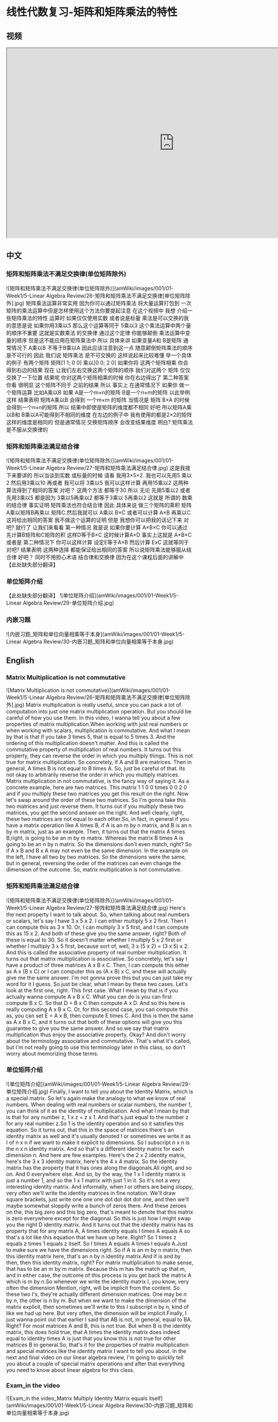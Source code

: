 # 线性代数复习-矩阵和矩阵乘法的特性
## 视频
<iframe height=510 width=900 src="https://d18ky98rnyall9.cloudfront.net/03.5-V2-LinearAlgebraReview%28Optional%29-MatrixMultiplicationProperties.c0b73ed0b22b11e4960bf70a8782e569/full/540p/index.webm?Expires=1497916800&Signature=PF8WiridVIpAC~32nu649epD2~2xETbjVHEKVvIXHR320n8oj-vDZc~i9-BhB6wLFkFlfhDHFKm3EJnlL6XkfRAdM1~t52~1VGLKEz6ud0Sz~Gl1l4WEugUkehoajWs3LO4vs~wFmhEZYRiwroWxsUx8en8azySw56yoYHGw-N4_&Key-Pair-Id=APKAJLTNE6QMUY6HBC5A"></iframe>

## 中文
### 矩阵和矩阵乘法不满足交换律(单位矩阵除外)
![矩阵和矩阵乘法不满足交换律(单位矩阵除外)](amWiki/images/001/01-Week1/5-Linear Algebra Review/26-矩阵和矩阵乘法不满足交换律[单位矩阵除外].jpg)
矩阵乘法运算非常实用 因为你可以通过矩阵乘法 将大量运算打包到 一次矩阵的乘法运算中但是怎样使用这个方法你要提起注意 在这个视频中 我想 介绍一些矩阵乘法的特性 运算时 如果仅仅使用实数 或者说是标量 乘法是可以交换的我的意思是说 如果你用3乘以5 那么这个运算等同于 5乘以3 这个乘法运算中两个量的顺序不重要 这就是实数乘法 的交换律 通过这个定律 你能够颠倒 乘法运算中变量的顺序 但是这不能应用在矩阵乘法中 所以 具体来讲 如果变量A和 B是矩阵 通常情况下 A乘以B 不等于B乘以A 因此应该注意到这一点 随意颠倒矩阵乘法的顺序是不可行的 因此 我们说 矩阵乘法 是不可交换的 这样说起来比较难懂 举一个具体的例子 有两个矩阵 矩阵[1 1; 0 0] 乘以[0 0; 2 0] 如果你将 这两个矩阵相乘 你会得到右边的结果 现在 让我们左右交换这两个矩阵的顺序 我们对这两个 矩阵 仅仅交换了一下位置 结果呢 你对这两个矩阵相乘的时候 你在右边得出了 第二种答案 你看 很明显 这个矩阵不同于 之前的结果 所以 事实上 在通常情况下 如果你 做一个矩阵运算 比如A乘以B 如果 A是一个m×n的矩阵 B是一个n×m的矩阵 以此举例 这样 结果表明 矩阵A乘以B 会得到 一个m×m 的矩阵 当情况是 矩阵 B×A 的时候会得到一个n×n的矩阵 所以 结果中即使是矩阵的维度都不相同 好吧 所以矩阵A乘以B和 B乘以A可能得到不相同的维度 在左边的例子中 我有使用的都是2×2的矩阵 这样的维度是相同的 但是通常情况 交换矩阵顺序 会改变结果维度 明白? 矩阵乘法是不服从交换律的
### 矩阵和矩阵乘法满足结合律
![矩阵和矩阵乘法不满足交换律(单位矩阵除外)](amWiki/images/001/01-Week1/5-Linear Algebra Review/27-矩阵和矩阵乘法满足结合律.jpg)
这是我接下来要讲的 所以当谈到实数 或标量的时候 请看 我用3×5×2. 我也可以先用5 乘以2 然后用3乘以10 再或者 我可以将 3乘以5 我可以这样计算 再用15乘以2 这两种算法得到了相同的答案 对吧？ 这两个方法 都等于30 所以 无论 先用5乘以2 或者 先用3乘以5 都是因为 3乘以5再乘以2 都等于3乘以 5再乘以2 这就是 所谓的 数乘的结合律 事实证明 矩阵乘法也符合结合律 因此 具体来说 做三个矩阵的乘积 矩阵A乘以矩阵B再乘以 矩阵C.然后我就可以 A乘以 B×C 或者可以计算 A×B 再乘以C 这将给出相同的答案 我不做这个运算的证明 但是 我想你可以把我的话记下来 对吧? 就行了 让我们来看看 第一种情况 我是说 如果你要计算 A×B×C 你可以通过 先计算B矩阵和C矩阵的积 这样D等于B×C 这时候计算A×D 事实上这就是 A×B×C 或者是 第二种情况下 你可以这样计算 设定E等于A×B 然后计算 ExC 这就等同于 对吧? 结果表明 这两种选择 都能保证给出相同的答案 所以说矩阵乘法能够服从结合律 好吧？ 同时不用担心术语 结合律和交换律 因为在这个课程后面的讲解中
【此处缺失部分翻译】
### 单位矩阵介绍
【此处缺失部分翻译】
![单位矩阵介绍](amWiki/images/001/01-Week1/5-Linear Algebra Review/29-单位矩阵介绍.jpg)
### 内嵌习题
![内嵌习题_矩阵和单位向量相乘等于本身](amWiki/images/001/01-Week1/5-Linear Algebra Review/30-内嵌习题_矩阵和单位向量相乘等于本身.jpg)
## English
### Matrix Multiplication is not commutative
![Matrix Multiplication is not commutative)](amWiki/images/001/01-Week1/5-Linear Algebra Review/26-矩阵和矩阵乘法不满足交换律[单位矩阵除外].jpg)
Matrix multiplication is really useful, since you can pack a lot of computation into just one matrix multiplication operation. But you should be careful of how you use them. In this video, I wanna tell you about a few properties of matrix multiplication.When working with just real numbers or when working with scalars, multiplication is commutative. And what I mean by that is that if you take 3 times 5, that is equal to 5 times 3. And the ordering of this multiplication doesn't matter. And this is called the commutative property of multiplication of real numbers. It turns out this property, they can reverse the order in which you multiply things. This is not true for matrix multiplication. So concretely, if A and B are matrices. Then in general, A times B is not equal to B times A. So, just be careful of that. Its not okay to arbitrarily reverse the order in which you multiply matrices. Matrix multiplication in not commutative, is the fancy way of saying it. As a concrete example, here are two matrices. This matrix 1 1 0 0 times 0 0 2 0 and if you multiply these two matrices you get this result on the right. Now let's swap around the order of these two matrices. So I'm gonna take this two matrices and just reverse them. It turns out if you multiply these two matrices, you get the second answer on the right. And well clearly, right, these two matrices are not equal to each other.So, in fact, in general if you have a matrix operation like A times B, if A is an m by n matrix, and B is an n by m matrix, just as an example. Then, it turns out that the matrix A times B,right, is going to be an m by m matrix. Whereas the matrix B times A is going to be an n by n matrix. So the dimensions don't even match, right? So if A x B and B x A may not even be the same dimension. In the example on the left, I have all two by two matrices. So the dimensions were the same, but in general, reversing the order of the matrices can even change the dimension of the outcome. So, matrix multiplication is not commutative.
### 矩阵和矩阵乘法满足结合律
![矩阵和矩阵乘法不满足交换律(单位矩阵除外)](amWiki/images/001/01-Week1/5-Linear Algebra Review/27-矩阵和矩阵乘法满足结合律.jpg)
Here's the next property I want to talk about. So, when talking about real numbers or scalars, let's say I have 3 x 5 x 2. I can either multiply 5 x 2 first. Then I can compute this as 3 x 10. Or, I can multiply 3 x 5 first, and I can compute this as 15 x 2. And both of these give you the same answer, right? Both of these is equal to 30. So it doesn't matter whether I multiply 5 x 2 first or whether I multiply 3 x 5 first, because sort of, well, 3 x (5 x 2) = (3 x 5) x 2. And this is called the associative property of real number multiplication. It turns out that matrix multiplication is associative. So concretely, let's say I have a product of three matrices A x B x C. Then, I can compute this either as A x (B x C) or I can computer this as (A x B) x C, and these will actually give me the same answer. I'm not gonna prove this but you can just take my word for it I guess. So just be clear, what I mean by these two cases. Let's look at the first one, right. This first case. What I mean by that is if you actually wanna compute A x B x C. What you can do is you can first compute B x C. So that D = B x C then compute A x D. And so this here is really computing A x B x C. Or, for this second case, you can compute this as, you can set E = A x B, then compute E times C. And this is then the same as A x B x C, and it turns out that both of these options will give you this guarantee to give you the same answer. And so we say that matrix multiplication thus enjoy the associative property. Okay? And don't worry about the terminology associative and commutative. That's what it's called, but I'm not really going to use this terminology later in this class, so don't worry about memorizing those terms.
### 单位矩阵介绍
![单位矩阵介绍](amWiki/images/001/01-Week1/5-Linear Algebra Review/29-单位矩阵介绍.jpg)
Finally, I want to tell you about the Identity Matrix, which is a special matrix. So let's again make the analogy to what we know of real numbers. When dealing with real numbers or scalar numbers, the number 1, you can think of it as the identity of multiplication. And what I mean by that is that for any number z, 1 x z = z x 1. And that's just equal to the number z for any real number z.So 1 is the identity operation and so it satisfies this equation. So it turns out, that this in the space of matrices there's an identity matrix as well and it's usually denoted I or sometimes we write it as I of n x n if we want to make it explicit to dimensions. So I subscript n x n is the n x n identity matrix. And so that's a different identity matrix for each dimension n. And here are few examples. Here's the 2 x 2 identity matrix, here's the 3 x 3 identity matrix, here's the 4 x 4 matrix. So the identity matrix has the property that it has ones along the diagonals.All right, and so on. And 0 everywhere else. And so, by the way, the 1 x 1 identity matrix is just a number 1, and so the 1 x 1 matrix with just 1 in it. So it's not a very interesting identity matrix. And informally, when I or others are being sloppy, very often we'll write the identity matrices in fine notation. We'll draw square brackets, just write one one one dot dot dot dot one, and then we'll maybe somewhat sloppily write a bunch of zeros there. And these zeroes on the, this big zero and this big zero, that's meant to denote that this matrix is zero everywhere except for the diagonal. So this is just how I might swap you the right D identity matrix. And it turns out that the identity matrix has its property that for any matrix A, A times identity equals I times A equals A so that's a lot like this equation that we have up here. Right? So 1 times z equals z times 1 equals z itself. So I times A equals A times I equals A.Just to make sure we have the dimensions right. So if A is an m by n matrix, then this identity matrix here, that's an n by n identity matrix.And if is and by then, then this identity matrix, right? For matrix multiplication to make sense, that has to be an m by m matrix. Because this m has the match up that m, and in either case, the outcome of this process is you get back the matrix A which is m by n.So whenever we write the identity matrix I, you know, very often the dimension Mention, right, will be implicit from the content. So these two I's, they're actually different dimension matrices. One may be n by n, the other is n by m. But when we want to make the dimension of the matrix explicit, then sometimes we'll write to this I subscript n by n, kind of like we had up here. But very often, the dimension will be implicit.Finally, I just wanna point out that earlier I said that AB is not, in general, equal to BA. Right? For most matrices A and B, this is not true. But when B is the identity matrix, this does hold true, that A times the identity matrix does indeed equal to identity times A is just that you know this is not true for other matrices B in general.So, that's it for the properties of matrix multiplication and special matrices like the identity matrix I want to tell you about. In the next and final video on our linear algebra review, I'm going to quickly tell you about a couple of special matrix operations and after that everything you need to know about linear algebra for this class.
### Exam_in the video
![Exam_in the video_Matrix Multiply Identity Matrix equals itself](amWiki/images/001/01-Week1/5-Linear Algebra Review/30-内嵌习题_矩阵和单位向量相乘等于本身.jpg)
